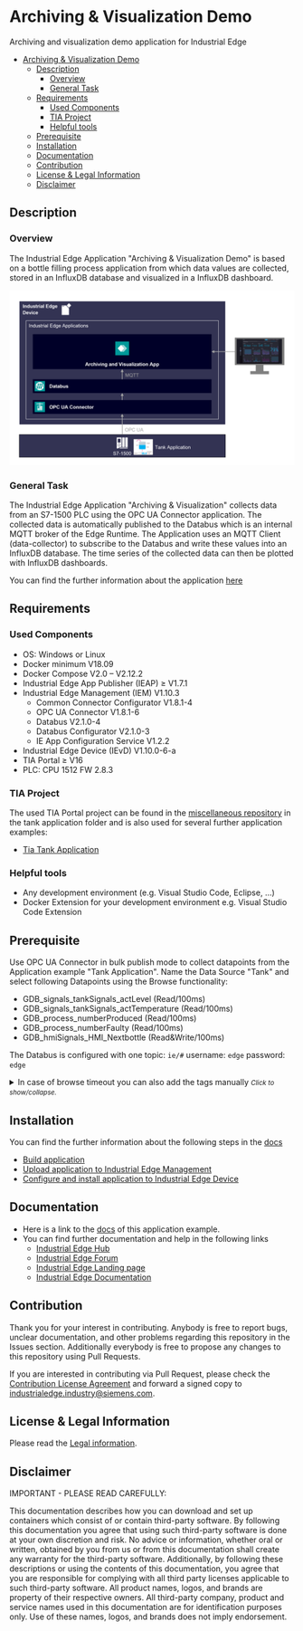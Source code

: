 # Archiving & Visualization Demo

Archiving and visualization demo application for Industrial Edge

- [Archiving \& Visualization Demo](#archiving--visualization-demo)
  - [Description](#description)
    - [Overview](#overview)
    - [General Task](#general-task)
  - [Requirements](#requirements)
    - [Used Components](#used-components)
    - [TIA Project](#tia-project)
    - [Helpful tools](#helpful-tools)
  - [Prerequisite](#prerequisite)
  - [Installation](#installation)
  - [Documentation](#documentation)
  - [Contribution](#contribution)
  - [License \& Legal Information](#license--legal-information)
  - [Disclaimer](#disclaimer)

## Description

### Overview

The Industrial Edge Application "Archiving & Visualization Demo" is based on a bottle filling process application from which data values are collected, stored in an InfluxDB database and visualized in a InfluxDB dashboard.

![overview](docs/graphics/overview.png)

### General Task

The Industrial Edge Application "Archiving & Visualization" collects data from an S7-1500 PLC using the OPC UA Connector application. The collected data is automatically published to the Databus which is an internal MQTT broker of the Edge Runtime. The Application uses an MQTT Client (data-collector) to subscribe to the Databus and write these values into an InfluxDB database. The time series of the collected data can then be plotted with InfluxDB dashboards.

You can find the further information about the application [here](docs/overview.md)

## Requirements

### Used Components

- OS: Windows or Linux
- Docker minimum V18.09
- Docker Compose V2.0 – V2.12.2
- Industrial Edge App Publisher (IEAP) &geq; V1.7.1
- Industrial Edge Management (IEM) V1.10.3
  - Common Connector Configurator V1.8.1-4 
  - OPC UA Connector V1.8.1-6
  - Databus V2.1.0-4
  - Databus Configurator V2.1.0-3
  - IE App Configuration Service V1.2.2
- Industrial Edge Device (IEvD) V1.10.0-6-a
- TIA Portal &geq; V16
- PLC: CPU 1512 FW 2.8.3

### TIA Project

The used TIA Portal project can be found in the [miscellaneous repository](https://github.com/industrial-edge/miscellaneous) in the tank application folder and is also used for several further application examples:

- [Tia Tank Application](https://github.com/industrial-edge/miscellaneous/tree/main/tank%20application)

### Helpful tools

- Any development environment (e.g. Visual Studio Code, Eclipse, …)
- Docker Extension for your development environment e.g. Visual Studio Code Extension

## Prerequisite
Use OPC UA Connector in bulk publish mode to collect datapoints from the Application example "Tank Application". Name the Data Source "Tank" and select following Datapoints using the Browse functionality:

* GDB_signals_tankSignals_actLevel (Read/100ms)
* GDB_signals_tankSignals_actTemperature (Read/100ms)
* GDB_process_numberProduced (Read/100ms)
* GDB_process_numberFaulty (Read/100ms)
* GDB_hmiSignals_HMI_Nextbottle (Read&Write/100ms)

The Databus is configured with one topic: `ie/#` username: `edge` password: `edge`

<details>
  <summary>
    In case of browse timeout you can also add the tags manually
<small><i>Click to show/collapse.</i></small>
  </summary>

* `n=3;s="GDB"."signals"."tankSignals"."actLevel"`
* `n=3;s="GDB"."signals"."tankSignals"."actTemperature"`  
* `n=3;s="GDB"."process"."numberProduced"` 
* `n=3;s="GDB"."process"."numberFaulty"`
* `n=3;s="GDB"."hmiSignals"."HMI"."NextBottle"`

</details>

## Installation

You can find the further information about the following steps in the [docs](docs/installation.md)

- [Build application](docs/installation.md#build-application)
- [Upload application to Industrial Edge Management](docs/installation.md#upload-application-to-industrial-edge-management)
- [Configure and install application to Industrial Edge Device](docs/installation.md#install-application-on-industrial-edge-device)

## Documentation

- Here is a link to the [docs](docs/) of this application example.
- You can find further documentation and help in the following links
  - [Industrial Edge Hub](https://iehub.eu1.edge.siemens.cloud/#/documentation)
  - [Industrial Edge Forum](https://www.siemens.com/industrial-edge-forum)
  - [Industrial Edge Landing page](https://www.siemens.com/global/en/products/automation/topic-areas/industrial-edge/production-machines.html)
  - [Industrial Edge Documentation](https://industrial-edge.io/)
  
## Contribution

Thank you for your interest in contributing. Anybody is free to report bugs, unclear documentation, and other problems regarding this repository in the Issues section.
Additionally everybody is free to propose any changes to this repository using Pull Requests.

If you are interested in contributing via Pull Request, please check the [Contribution License Agreement](Siemens_CLA_1.1.pdf) and forward a signed copy to [industrialedge.industry@siemens.com](mailto:industrialedge.industry@siemens.com?subject=CLA%20Agreement%20Industrial-Edge).

## License & Legal Information

Please read the [Legal information](LICENSE.md).

## Disclaimer

IMPORTANT - PLEASE READ CAREFULLY:

This documentation describes how you can download and set up containers which consist of or contain third-party software. By following this documentation you agree that using such third-party software is done at your own discretion and risk. No advice or information, whether oral or written, obtained by you from us or from this documentation shall create any warranty for the third-party software. Additionally, by following these descriptions or using the contents of this documentation, you agree that you are responsible for complying with all third party licenses applicable to such third-party software. All product names, logos, and brands are property of their respective owners. All third-party company, product and service names used in this documentation are for identification purposes only. Use of these names, logos, and brands does not imply endorsement.